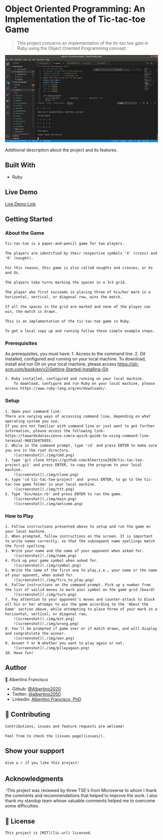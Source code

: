 # Object Oriented Programming: An Implementation the  of Tic-tac-toe Game

> This project concerns an implementation of the tic-tac.toe gam in Ruby using the Object Oriented Programming concept.

![screenshot](./img/screenshot.png)

Additional description about the project and its features.

## Built With

- Ruby

## Live Demo

[Live Demo Link](https://github.com/Albertino2020/tic-tac-toe-project/tree/readme_game_instructions)

## Getting Started

### About the Game 

    Tic-tac-toe is a paper-and-pencil game for two players.

    The players are identified by their respective symbols 'X' (cross) and 'O' (nought).

    For this reason, this game is also called noughts and crosses, or Xs and Os.

    The players take turns marking the spaces in a 3×3 grid. 

    The player who first succeeds in placing three of his/her mark in a horizontal, vertical, or diagonal row, wins the match.

    If all the spaces in the grid are marked and none of the playes can win, the match is drawn.

    This is an implamentation of the tic-tac-toe game in Ruby.

    To get a local copy up and running follow these simple example steps.

### Prerequisites
As prerequisites, you must have:
    1. Access to the command line. 
    2. Git installed, configured and running on your local machine.
        To download, install and run Git on your local machine, please access https://git-scm.com/book/en/v2/Getting-Started-Installing-Git.

    3. Ruby installed, configured and running on your local machine. 
        To download, configure and run Ruby on your local machine, please access https://www.ruby-lang.org/en/downloads/.

### Setup
    1. Open your command line:  
    There are varying ways of accessing command line, depending on what operating system you use.
    If you are not familiar with command line or just want to get further information, please access the following link: https://towardsdatascience.com/a-quick-guide-to-using-command-line-terminal-96815b97b955.
    2. While in the command prompt, type 'cd' and press ENTER to make sure you are in the root directory. 
        ![screenshot](./img/cmd.png)
    3. type 'git clone https://github.com/Albertino2020/tic-tac-toe-project.git' and press ENTER, to copy the program to your local machine.
        ![screenshot](./img/clone.png)
    4. type 'cd tic-tac-toe-project' and  press ENTER, to go to the tic-tac-toe game folder in your local machine.
        ![screenshot](./img/ttt.png)
    5. Type 'bin/main.rb' and press ENTER to run the game.
        ![screenshot](./img/main.png)
        ![screenshot](./img/welcome.png)
### How to Play
    1. Follow instructions presented above to setup and run the game on your local machine.
    2. When prompted, follow instructions on the screen. It is important to write names correctly, so that the subsequent name spellings match the first spelling.
    3. Write your name and the name of your opponent when asked for.
        ![screenshot](./img/name.png)
    4. Pick up your game symbol when asked for.
        ![screenshot](./img/symbol.png)
    5. Write the name of the first one to play,i.e., your name or the name of your oponent, when asked for.
        ![screenshot](./img/firs_to_play.png)
    6. Follow instructions on the command prompt. Pick up a number from the list of vailid moves to mark your symbol on the game grid (board)
        ![screenshot](./img/turn.png)
    7. Pay attention to your opponent's moves and counter-attack to block all his or her attemps to win the game according to the 'About the Game' section above, while attempting to place three of your mark in a horizontal, vertical, or diagonal row,
        ![screenshot](./img/est.png)
        ![screenshot](./img/wrong.png)
    8. You'll be prompted if game over or if match drawn, and will display and congratulate the winner.
        ![screenshot](./img/won.png)
    9. Answer Y or N whether you want to play again or not.
        ![screenshot](./img/pllayagain.png)
    10. Have fun!

## Author

👤 Albertino Francisco

- Github: [@Albertino2020](https://github.com/Albertino2020)
- Twitter: [@albertino2050](https://twitter.com/albertino2050)
- Linkedin: [Albertino Francisco, PhD](https://linkedin.com/linkedinhandle)


## 🤝 Contributing

    Contributions, issues and feature requests are welcome!

    Feel free to check the [issues page](issues/).

## Show your support

    Give a ⭐️ if you like this project!

## Acknowledgments

-This project was reviewed by three TSE's from Microverse to whom I thank the comments and recommendations that helped to improve the work. I also thank my standup team whose valuable comments helped me to overcome some difficulties.

## 📝 License

    This project is [MIT](lic.url) licensed.
